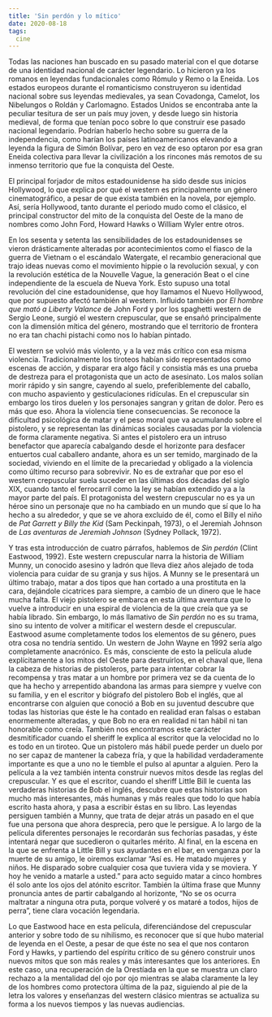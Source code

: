 ```yaml
---
title: 'Sin perdón y lo mítico'
date: 2020-08-18
tags:
  cine
---
```

Todas las naciones han buscado en su pasado material con el que dotarse de una identidad nacional de carácter legendario. Lo hicieron ya los romanos en leyendas fundacionales como Rómulo y Remo o la Eneida. Los estados europeos durante el romanticismo construyeron su identidad nacional sobre sus leyendas medievales, ya sean Covadonga, Camelot, los Nibelungos o Roldán y Carlomagno. Estados Unidos se encontraba ante la peculiar tesitura de ser un país muy joven, y desde luego sin historia medieval, de forma que tenían poco sobre lo que construir ese pasado nacional legendario. Podrían haberlo hecho sobre su guerra de la independencia, como harían los países latinoamericanos elevando a leyenda la figura de Simón Bolívar, pero en vez de eso optaron por esa gran Eneida colectiva para llevar la civilización a los rincones más remotos de su inmenso territorio que fue la conquista del Oeste.

El principal forjador de mitos estadounidense ha sido desde sus inicios Hollywood, lo que explica por qué el western es principalmente un género cinematográfico, a pesar de que exista también en la novela, por ejemplo. Así, sería Hollywood, tanto durante el periodo mudo como el clásico, el principal constructor del mito de la conquista del Oeste de la mano de nombres como John Ford, Howard Hawks o William Wyler entre otros.

En los sesenta y setenta las sensibilidades de los estadounidenses se vieron drásticamente alteradas por acontecimientos como el fiasco de la guerra de Vietnam o el escándalo Watergate, el recambio generacional que trajo ideas nuevas como el movimiento hippie o la revolución sexual, y con la revolución estética de la Nouvelle Vague, la generación Beat o el cine independiente de la escuela de Nueva York. Esto supuso una total revolución del cine estadounidense, que hoy llamamos el Nuevo Hollywood, que por supuesto afectó también al western. Influido también por *El hombre que mató a Liberty Valance* de John Ford y por los spaghetti western de Sergio Leone, surgió el western crepuscular, que se ensañó principalmente con la dimensión mítica del género, mostrando que el territorio de frontera no era tan chachi pistachi como nos lo habían pintado.

El western se volvió más violento, y a la vez más crítico con esa misma violencia. Tradicionalmente los tiroteos habían sido representados como escenas de acción, y disparar era algo fácil y consistía más es una prueba de destreza para el protagonista que un acto de asesinato. Los malos solían morir rápido y sin sangre, cayendo al suelo, preferiblemente del caballo, con mucho aspaviento y gesticulaciones ridículas. En el crepuscular sin embargo los tiros duelen y los personajes sangran y gritan de dolor. Pero es más que eso. Ahora la violencia tiene consecuencias. Se reconoce la dificultad psicológica de matar y el peso moral que va acumulando sobre el pistolero, y se representan las dinámicas sociales causadas por la violencia de forma claramente negativa. Si antes el pistolero era un intruso benefactor que aparecía cabalgando desde el horizonte para desfacer entuertos cual caballero andante, ahora es un ser temido, marginado de la sociedad, viviendo en el límite de la precariedad y obligado a la violencia como último recurso para sobrevivir. No es de extrañar que por eso el western crepuscular suela suceder en las últimas dos décadas del siglo XIX, cuando tanto el ferrocarril como la ley se habían extendido ya a la mayor parte del país. El protagonista del western crepuscular no es ya un héroe sino un personaje que no ha cambiado en un mundo que sí que lo ha hecho a su alrededor, y que se ve ahora excluido de él, como el Billy el niño de *Pat Garrett y Billy the Kid* (Sam Peckinpah, 1973), o el Jeremiah Johnson de *Las aventuras de Jeremiah Johnson* (Sydney Pollack, 1972).

Y tras esta introducción de cuatro párrafos, hablemos de *Sin perdón* (Clint Eastwood, 1992). Este western crepuscular narra la historia de William Munny, un conocido asesino y ladrón que lleva diez años alejado de toda violencia para cuidar de su granja y sus hijos. A Munny se le presentará un último trabajo, matar a dos tipos que han cortado a una prostituta en la cara, dejándole cicatrices para siempre, a cambio de un dinero que le hace mucha falta. El viejo pistolero se embarca en esta última aventura que lo vuelve a introducir en una espiral de violencia de la que creía que ya se había librado. Sin embargo, lo más llamativo de *Sin perdón* no es su trama, sino su intento de volver a mitificar el western desde el crepuscular. Eastwood asume completamente todos los elementos de su género, pues otra cosa no tendría sentido. Un western de John Wayne en 1992 sería algo completamente anacrónico. Es más, consciente de esto la película alude explícitamente a los mitos del Oeste para destruirlos, en el chaval que, llena la cabeza de historias de pistoleros, parte para intentar cobrar la recompensa y tras matar a un hombre por primera vez se da cuenta de lo que ha hecho y arrepentido abandona las armas para siempre y vuelve con su familia, y en el escritor y biógrafo del pistolero Bob el inglés, que al encontrarse con alguien que conoció a Bob en su juventud descubre que todas las historias que éste le ha contado en realidad eran falsas o estaban enormemente alteradas, y que Bob no era en realidad ni tan hábil ni tan honorable como creía. También nos encontramos este carácter desmitificador cuando el sheriff le explica al escritor que la velocidad no lo es todo en un tiroteo. Que un pistolero más hábil puede perder un duelo por no ser capaz de mantener la cabeza fría, y que la habilidad verdaderamente importante es que a uno no le tiemble el pulso al apuntar a alguien. Pero la película a la vez también intenta construir nuevos mitos desde las reglas del crepuscular. Y es que el escritor, cuando el sheriff Little Bill le cuenta las verdaderas historias de Bob el inglés, descubre que estas historias son mucho más interesantes, más humanas y más reales que todo lo que había escrito hasta ahora, y pasa a escribir éstas en su libro. Las leyendas persiguen también a Munny, que trata de dejar atrás un pasado en el que fue una persona que ahora desprecia, pero que le persigue. A lo largo de la película diferentes personajes le recordarán sus fechorías pasadas, y éste intentará negar que sucedieron o quitarles mérito. Al final, en la escena en la que se enfrenta a Little Bill y sus ayudantes en el bar, en venganza por la muerte de su amigo, le oiremos exclamar “Así es. He matado mujeres y niños. He disparado sobre cualquier cosa que tuviera vida y se moviera. Y hoy he venido a matarle a usted.” para acto seguido matar a cinco hombres él solo ante los ojos del atónito escritor. También la última frase que Munny pronuncia antes de partir cabalgando al horizonte, “No se os ocurra maltratar a ninguna otra puta, porque volveré y os mataré a todos, hijos de perra”, tiene clara vocación legendaria.

Lo que Eastwood hace en esta película, diferenciándose del crepuscular anterior y sobre todo de su nihilismo, es reconocer que sí que hubo material de leyenda en el Oeste, a pesar de que éste no sea el que nos contaron Ford y Hawks, y partiendo del espíritu crítico de su género construir unos nuevos mitos que son más reales y más interesantes que los anteriores. En este caso, una recuperación de la Orestíada en la que se muestra un claro rechazo a la mentalidad del ojo por ojo mientras se alaba claramente la ley de los hombres como protectora última de la paz, siguiendo al pie de la letra los valores y enseñanzas del western clásico mientras se actualiza su forma a los nuevos tiempos y las nuevas audiencias.